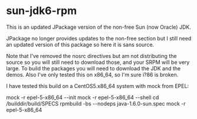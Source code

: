 sun-jdk6-rpm
============

This is an updated JPackage version of the non-free Sun (now Oracle) JDK.

JPackage no longer provides updates to the non-free section but I still
need an updated version of this package so here it is sans source.

Note that I've removed the nosrc directives but am not distributing the
source so you will still need to download those, and your SRPM will be
very large. To build the packages you will need to download the JDK and
the demos. Also I've only tested this on x86_64, so I'm sure i?86 is
broken.

I have tested this build on a CentOS5.x86_64 system with mock from EPEL:

<download the sources from Oracle>
mock -r epel-5-x86_64 --init
<copy stuff into mock chroot, set perms appropriately>
mock -r epel-5-x86_64 --shell
  cd /builddir/build/SPECS
  rpmbuild -bs --nodeps java-1.6.0-sun.spec
<copy out srpm>
mock -r epel-5-x86_64 <srpm>

